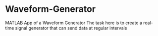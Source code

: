 # Waveform-Generator
MATLAB App of a Waveform Generator
The task here is to create a real-time signal generator that can send data at regular intervals
